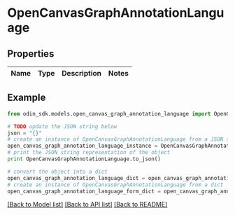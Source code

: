 # OpenCanvasGraphAnnotationLanguage


## Properties

Name | Type | Description | Notes
------------ | ------------- | ------------- | -------------

## Example

```python
from odin_sdk.models.open_canvas_graph_annotation_language import OpenCanvasGraphAnnotationLanguage

# TODO update the JSON string below
json = "{}"
# create an instance of OpenCanvasGraphAnnotationLanguage from a JSON string
open_canvas_graph_annotation_language_instance = OpenCanvasGraphAnnotationLanguage.from_json(json)
# print the JSON string representation of the object
print OpenCanvasGraphAnnotationLanguage.to_json()

# convert the object into a dict
open_canvas_graph_annotation_language_dict = open_canvas_graph_annotation_language_instance.to_dict()
# create an instance of OpenCanvasGraphAnnotationLanguage from a dict
open_canvas_graph_annotation_language_form_dict = open_canvas_graph_annotation_language.from_dict(open_canvas_graph_annotation_language_dict)
```
[[Back to Model list]](../README.md#documentation-for-models) [[Back to API list]](../README.md#documentation-for-api-endpoints) [[Back to README]](../README.md)


